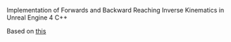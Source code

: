 Implementation of Forwards and Backward Reaching Inverse Kinematics in Unreal Engine 4 C++

Based on [this](http://andreasaristidou.com/publications/papers/FABRIK.pdf)